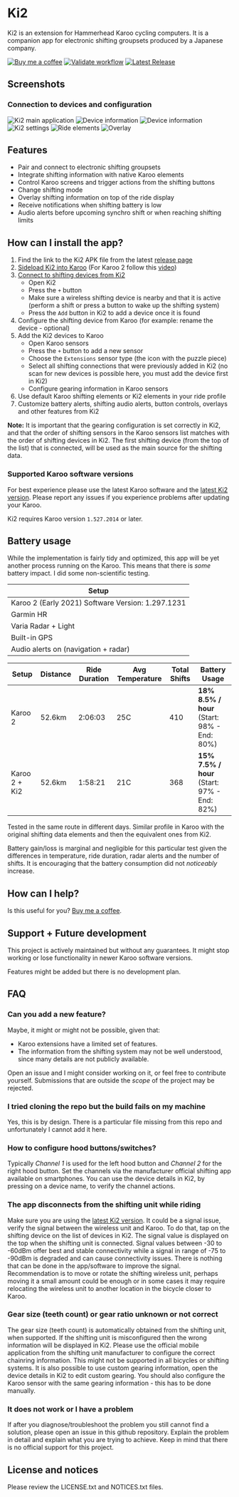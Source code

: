 # Ki2

Ki2 is an extension for Hammerhead Karoo cycling computers. It is a companion app for electronic shifting groupsets produced by a Japanese company.

[![Buy me a coffee](https://img.shields.io/badge/☕-Buy%20me%20a%20coffee-blue)](https://www.paypal.com/donate/?business=N6PWH859NY7W6&no_recurring=1&item_name=Buy+me+a+coffee&currency_code=EUR) [![Validate workflow](https://github.com/valterc/ki2/actions/workflows/android-validate.yml/badge.svg?branch=main)](https://github.com/valterc/ki2/actions/workflows/android-validate.yml) [![Latest Release](https://img.shields.io/github/v/release/valterc/ki2?label=Latest%20Release)](https://github.com/valterc/ki2/releases/latest/)

## Screenshots

### Connection to devices and configuration

![Ki2 main application](media/image_1.png?raw=true "Ki2 main application")
![Device information](media/image_2.png?raw=true "Device information")
![Device information](media/image_3.png?raw=true "Device information")
![Ki2 settings](media/image_4.png?raw=true "Ki2 settings")
![Ride elements](media/image_5.png?raw=true "Ride elements")
![Overlay](media/overlay.gif?raw=true "Overlay")

## Features

- Pair and connect to electronic shifting groupsets
- Integrate shifting information with native Karoo elements
- Control Karoo screens and trigger actions from the shifting buttons
- Change shifting mode
- Overlay shifting information on top of the ride display
- Receive notifications when shifting battery is low
- Audio alerts before upcoming synchro shift or when reaching shifting limits

## How can I install the app?

1. Find the link to the Ki2 APK file from the latest [release page](https://github.com/valterc/ki2/releases/latest/)
2. [Sideload Ki2 into Karoo](https://support.hammerhead.io/hc/en-us/articles/31576497036827-Companion-App-Sideloading) (For Karoo 2 follow this [video](https://www.youtube.com/watch?v=qp7H_ZPQEJY))
3. [Connect to shifting devices from Ki2](https://user-images.githubusercontent.com/1299179/204136334-c8a5a395-c6b5-4d16-a8d5-ff1fa2dd726d.mp4)
   - Open Ki2
   - Press the `+` button
   - Make sure a wireless shifting device is nearby and that it is active (perform a shift or press a button to wake up the shifting system)
   - Press the `Add` button in Ki2 to add a device once it is found
4. Configure the shifting device from Karoo (for example: rename the device - optional)
5. Add the Ki2 devices to Karoo
   - Open Karoo sensors
   - Press the `+` button to add a new sensor
   - Choose the `Extensions` sensor type (the icon with the puzzle piece)
   - Select all shifting connections that were previously added in Ki2 (no scan for new devices is possible here, you must add the device first in Ki2)
   - Configure gearing information in Karoo sensors
6. Use default Karoo shifting elements or Ki2 elements in your ride profile
7. Customize battery alerts, shifting audio alerts, button controls, overlays and other features from Ki2

**Note:** It is important that the gearing configuration is set correctly in Ki2, and that the order of shifting sensors in the Karoo sensors list matches with the order of shifting devices in Ki2. The first shifting device (from the top of the list) that is connected, will be used as the main source for the shifting data.

### Supported Karoo software versions

For best experience please use the latest Karoo software and the [latest Ki2 version](https://github.com/valterc/ki2/releases/latest/). Please report any issues if you experience problems after updating your Karoo.

Ki2 requires Karoo version `1.527.2014` or later.

## Battery usage

While the implementation is fairly tidy and optimized, this app will be yet another process running on the Karoo. This means that there is _some_ battery impact. I did some non-scientific testing.

| Setup                                             |
|---------------------------------------------------|
| Karoo 2 (Early 2021) Software Version: 1.297.1231 |
| Garmin HR                                         |
| Varia Radar + Light                               |
| Built-in GPS                                      |
| Audio alerts on (navigation + radar)              |

| Setup         | Distance | Ride Duration | Avg Temperature | Total Shifts | Battery Usage                                           |
|---------------|----------|---------------|-----------------|--------------|---------------------------------------------------------|
| Karoo 2       | 52.6km   | 2:06:03       | 25C             | 410          | **18%**<br> **8.5% / hour**<br> (Start: 98% - End: 80%) |
| Karoo 2 + Ki2 | 52.6km   | 1:58:21       | 21C             | 368          | **15%**<br> **7.5% / hour**<br> (Start: 97% - End: 82%) |

Tested in the same route in different days. Similar profile in Karoo with the original shifting data elements and then the equivalent ones from Ki2.

Battery gain/loss is marginal and negligible for this particular test given the differences in temperature, ride duration, radar alerts and the number of shifts. It is encouraging that the battery consumption did not _noticeably_ increase.

## How can I help?

Is this useful for you? [Buy me a coffee](https://www.paypal.com/donate/?business=N6PWH859NY7W6&no_recurring=1&item_name=Buy+me+a+coffee&currency_code=EUR).

## Support + Future development

This project is actively maintained but without any guarantees. It might stop working or lose functionality in newer Karoo software versions.

Features might be added but there is no development plan.

## FAQ

### Can you add a new feature?

Maybe, it might or might not be possible, given that:

- Karoo extensions have a limited set of features.
- The information from the shifting system may not be well understood, since many details are not publicly available.

Open an issue and I might consider working on it, or feel free to contribute yourself. Submissions that are outside the _scope_ of the project may be rejected.

### I tried cloning the repo but the build fails on my machine

Yes, this is by design. There is a particular file missing from this repo and unfortunately I cannot add it here.

### How to configure hood buttons/switches?

Typically _Channel 1_ is used for the left hood button and _Channel 2_ for the right hood button. Set the channels via the manufacturer official shifting app available on smartphones. You can use the device details in Ki2, by pressing on a device name, to verify the channel actions.

### The app disconnects from the shifting unit while riding

Make sure you are using the [latest Ki2 version](https://github.com/valterc/ki2/releases/latest/). It could be a signal issue, verify the signal between the wireless unit and Karoo. To do that, tap on the shifting device on the list of devices in Ki2. The signal value is displayed on the top when the shifting unit is connected. Signal values between -30 to -60dBm offer best and stable connectivity while a signal in range of -75 to -90dBm is degraded and can cause connectivity issues. There is nothing that can be done in the app/software to improve the signal. Recommendation is to move or rotate the shifting wireless unit, perhaps moving it a small amount could be enough or in some cases it may require relocating the wireless unit to another location in the bicycle closer to Karoo.

### Gear size (teeth count) or gear ratio unknown or not correct

The gear size (teeth count) is automatically obtained from the shifting unit, when supported. If the shifting unit is misconfigured then the wrong information will be displayed in Ki2. Please use the official mobile application from the shifting unit manufacturer to configure the correct chainring information. This might not be supported in all bicycles or shifting systems. It is also possible to use custom gearing information, open the device details in Ki2 to edit custom gearing. You should also configure the Karoo sensor with the same gearing information - this has to be done manually.

### It does not work or I have a problem

If after you diagnose/troubleshoot the problem you still cannot find a solution, please open an issue in this github repository. Explain the problem in detail and explain what you are trying to achieve. Keep in mind that there is no official support for this project.

## License and notices

Please review the LICENSE.txt and NOTICES.txt files.
